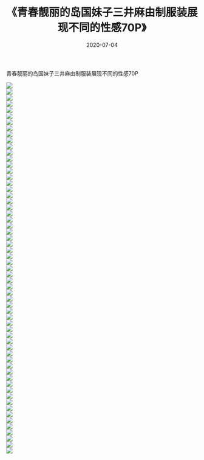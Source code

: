 ﻿---
layout: post
title:  《青春靓丽的岛国妹子三井麻由制服装展现不同的性感70P》
date:   2020-07-04
img: http://pic.660000.xyz/1:/性感/2020/青春靓丽的岛国妹子三井麻由制服装展现不同的性感70P/000.jpg
categories: [美女, 清纯, 唯美]
---

青春靓丽的岛国妹子三井麻由制服装展现不同的性感70P

  ![](http://pic.660000.xyz/1:/性感/2020/青春靓丽的岛国妹子三井麻由制服装展现不同的性感70P/001.jpg) <br> ![](http://pic.660000.xyz/1:/性感/2020/青春靓丽的岛国妹子三井麻由制服装展现不同的性感70P/002.jpg) <br> ![](http://pic.660000.xyz/1:/性感/2020/青春靓丽的岛国妹子三井麻由制服装展现不同的性感70P/003.jpg) <br> ![](http://pic.660000.xyz/1:/性感/2020/青春靓丽的岛国妹子三井麻由制服装展现不同的性感70P/004.jpg) <br> ![](http://pic.660000.xyz/1:/性感/2020/青春靓丽的岛国妹子三井麻由制服装展现不同的性感70P/005.jpg) <br> ![](http://pic.660000.xyz/1:/性感/2020/青春靓丽的岛国妹子三井麻由制服装展现不同的性感70P/006.jpg) <br> ![](http://pic.660000.xyz/1:/性感/2020/青春靓丽的岛国妹子三井麻由制服装展现不同的性感70P/007.jpg) <br> ![](http://pic.660000.xyz/1:/性感/2020/青春靓丽的岛国妹子三井麻由制服装展现不同的性感70P/008.jpg) <br> ![](http://pic.660000.xyz/1:/性感/2020/青春靓丽的岛国妹子三井麻由制服装展现不同的性感70P/009.jpg) <br> ![](http://pic.660000.xyz/1:/性感/2020/青春靓丽的岛国妹子三井麻由制服装展现不同的性感70P/010.jpg) <br> ![](http://pic.660000.xyz/1:/性感/2020/青春靓丽的岛国妹子三井麻由制服装展现不同的性感70P/011.jpg) <br> ![](http://pic.660000.xyz/1:/性感/2020/青春靓丽的岛国妹子三井麻由制服装展现不同的性感70P/012.jpg) <br> ![](http://pic.660000.xyz/1:/性感/2020/青春靓丽的岛国妹子三井麻由制服装展现不同的性感70P/013.jpg) <br> ![](http://pic.660000.xyz/1:/性感/2020/青春靓丽的岛国妹子三井麻由制服装展现不同的性感70P/014.jpg) <br> ![](http://pic.660000.xyz/1:/性感/2020/青春靓丽的岛国妹子三井麻由制服装展现不同的性感70P/015.jpg) <br> ![](http://pic.660000.xyz/1:/性感/2020/青春靓丽的岛国妹子三井麻由制服装展现不同的性感70P/016.jpg) <br> ![](http://pic.660000.xyz/1:/性感/2020/青春靓丽的岛国妹子三井麻由制服装展现不同的性感70P/017.jpg) <br> ![](http://pic.660000.xyz/1:/性感/2020/青春靓丽的岛国妹子三井麻由制服装展现不同的性感70P/018.jpg) <br> ![](http://pic.660000.xyz/1:/性感/2020/青春靓丽的岛国妹子三井麻由制服装展现不同的性感70P/019.jpg) <br> ![](http://pic.660000.xyz/1:/性感/2020/青春靓丽的岛国妹子三井麻由制服装展现不同的性感70P/020.jpg) <br> ![](http://pic.660000.xyz/1:/性感/2020/青春靓丽的岛国妹子三井麻由制服装展现不同的性感70P/021.jpg) <br> ![](http://pic.660000.xyz/1:/性感/2020/青春靓丽的岛国妹子三井麻由制服装展现不同的性感70P/022.jpg) <br> ![](http://pic.660000.xyz/1:/性感/2020/青春靓丽的岛国妹子三井麻由制服装展现不同的性感70P/023.jpg) <br> ![](http://pic.660000.xyz/1:/性感/2020/青春靓丽的岛国妹子三井麻由制服装展现不同的性感70P/024.jpg) <br> ![](http://pic.660000.xyz/1:/性感/2020/青春靓丽的岛国妹子三井麻由制服装展现不同的性感70P/025.jpg) <br> ![](http://pic.660000.xyz/1:/性感/2020/青春靓丽的岛国妹子三井麻由制服装展现不同的性感70P/026.jpg) <br> ![](http://pic.660000.xyz/1:/性感/2020/青春靓丽的岛国妹子三井麻由制服装展现不同的性感70P/027.jpg) <br> ![](http://pic.660000.xyz/1:/性感/2020/青春靓丽的岛国妹子三井麻由制服装展现不同的性感70P/028.jpg) <br> ![](http://pic.660000.xyz/1:/性感/2020/青春靓丽的岛国妹子三井麻由制服装展现不同的性感70P/029.jpg) <br> ![](http://pic.660000.xyz/1:/性感/2020/青春靓丽的岛国妹子三井麻由制服装展现不同的性感70P/030.jpg) <br> ![](http://pic.660000.xyz/1:/性感/2020/青春靓丽的岛国妹子三井麻由制服装展现不同的性感70P/031.jpg) <br> ![](http://pic.660000.xyz/1:/性感/2020/青春靓丽的岛国妹子三井麻由制服装展现不同的性感70P/032.jpg) <br> ![](http://pic.660000.xyz/1:/性感/2020/青春靓丽的岛国妹子三井麻由制服装展现不同的性感70P/033.jpg) <br> ![](http://pic.660000.xyz/1:/性感/2020/青春靓丽的岛国妹子三井麻由制服装展现不同的性感70P/034.jpg) <br> ![](http://pic.660000.xyz/1:/性感/2020/青春靓丽的岛国妹子三井麻由制服装展现不同的性感70P/035.jpg) <br> ![](http://pic.660000.xyz/1:/性感/2020/青春靓丽的岛国妹子三井麻由制服装展现不同的性感70P/036.jpg) <br> ![](http://pic.660000.xyz/1:/性感/2020/青春靓丽的岛国妹子三井麻由制服装展现不同的性感70P/037.jpg) <br> ![](http://pic.660000.xyz/1:/性感/2020/青春靓丽的岛国妹子三井麻由制服装展现不同的性感70P/038.jpg) <br> ![](http://pic.660000.xyz/1:/性感/2020/青春靓丽的岛国妹子三井麻由制服装展现不同的性感70P/039.jpg) <br> ![](http://pic.660000.xyz/1:/性感/2020/青春靓丽的岛国妹子三井麻由制服装展现不同的性感70P/040.jpg) <br> ![](http://pic.660000.xyz/1:/性感/2020/青春靓丽的岛国妹子三井麻由制服装展现不同的性感70P/041.jpg) <br> ![](http://pic.660000.xyz/1:/性感/2020/青春靓丽的岛国妹子三井麻由制服装展现不同的性感70P/042.jpg) <br> ![](http://pic.660000.xyz/1:/性感/2020/青春靓丽的岛国妹子三井麻由制服装展现不同的性感70P/043.jpg) <br> ![](http://pic.660000.xyz/1:/性感/2020/青春靓丽的岛国妹子三井麻由制服装展现不同的性感70P/044.jpg) <br> ![](http://pic.660000.xyz/1:/性感/2020/青春靓丽的岛国妹子三井麻由制服装展现不同的性感70P/045.jpg) <br> ![](http://pic.660000.xyz/1:/性感/2020/青春靓丽的岛国妹子三井麻由制服装展现不同的性感70P/046.jpg) <br> ![](http://pic.660000.xyz/1:/性感/2020/青春靓丽的岛国妹子三井麻由制服装展现不同的性感70P/047.jpg) <br> ![](http://pic.660000.xyz/1:/性感/2020/青春靓丽的岛国妹子三井麻由制服装展现不同的性感70P/048.jpg) <br> ![](http://pic.660000.xyz/1:/性感/2020/青春靓丽的岛国妹子三井麻由制服装展现不同的性感70P/049.jpg) <br> ![](http://pic.660000.xyz/1:/性感/2020/青春靓丽的岛国妹子三井麻由制服装展现不同的性感70P/050.jpg) <br> ![](http://pic.660000.xyz/1:/性感/2020/青春靓丽的岛国妹子三井麻由制服装展现不同的性感70P/051.jpg) <br> ![](http://pic.660000.xyz/1:/性感/2020/青春靓丽的岛国妹子三井麻由制服装展现不同的性感70P/052.jpg) <br> ![](http://pic.660000.xyz/1:/性感/2020/青春靓丽的岛国妹子三井麻由制服装展现不同的性感70P/053.jpg) <br> ![](http://pic.660000.xyz/1:/性感/2020/青春靓丽的岛国妹子三井麻由制服装展现不同的性感70P/054.jpg) <br> ![](http://pic.660000.xyz/1:/性感/2020/青春靓丽的岛国妹子三井麻由制服装展现不同的性感70P/055.jpg) <br> ![](http://pic.660000.xyz/1:/性感/2020/青春靓丽的岛国妹子三井麻由制服装展现不同的性感70P/056.jpg) <br> ![](http://pic.660000.xyz/1:/性感/2020/青春靓丽的岛国妹子三井麻由制服装展现不同的性感70P/057.jpg) <br> ![](http://pic.660000.xyz/1:/性感/2020/青春靓丽的岛国妹子三井麻由制服装展现不同的性感70P/058.jpg) <br> ![](http://pic.660000.xyz/1:/性感/2020/青春靓丽的岛国妹子三井麻由制服装展现不同的性感70P/059.jpg) <br> ![](http://pic.660000.xyz/1:/性感/2020/青春靓丽的岛国妹子三井麻由制服装展现不同的性感70P/060.jpg) <br> ![](http://pic.660000.xyz/1:/性感/2020/青春靓丽的岛国妹子三井麻由制服装展现不同的性感70P/061.jpg) <br>